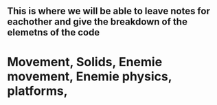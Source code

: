 ## This is where we will be able to leave notes for eachother and give the breakdown of the elemetns of the code
# Movement, Solids, Enemie movement, Enemie physics, platforms,
